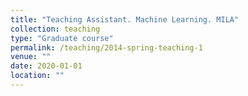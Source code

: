 ```yaml
---
title: "Teaching Assistant. Machine Learning. MILA"
collection: teaching
type: "Graduate course"
permalink: /teaching/2014-spring-teaching-1
venue: ""
date: 2020-01-01
location: ""
---
```

